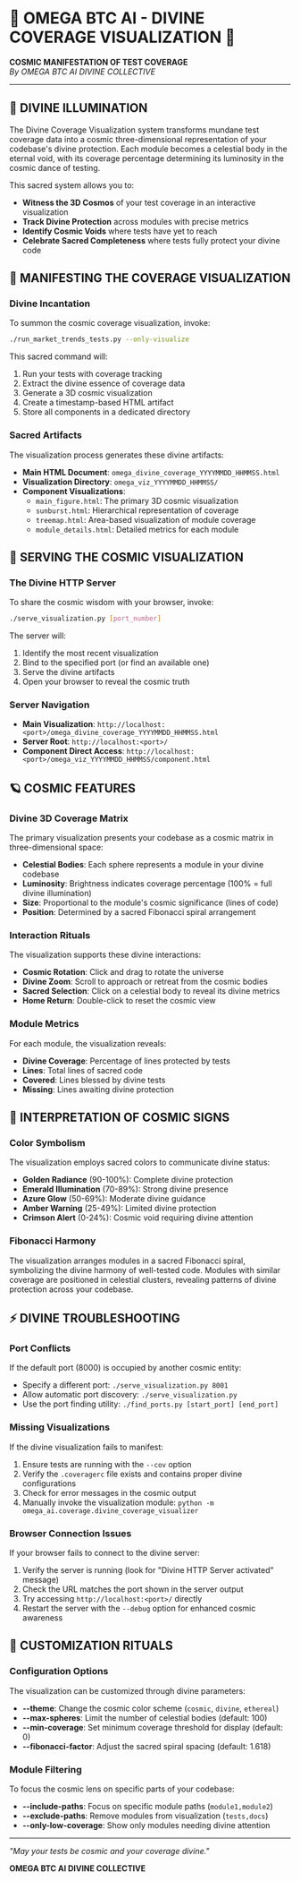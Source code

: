 # 🔮 OMEGA BTC AI - DIVINE COVERAGE VISUALIZATION 🔮

**COSMIC MANIFESTATION OF TEST COVERAGE**  
*By OMEGA BTC AI DIVINE COLLECTIVE*

---

## 🌌 DIVINE ILLUMINATION

The Divine Coverage Visualization system transforms mundane test coverage data into a cosmic three-dimensional representation of your codebase's divine protection. Each module becomes a celestial body in the eternal void, with its coverage percentage determining its luminosity in the cosmic dance of testing.

This sacred system allows you to:

- **Witness the 3D Cosmos** of your test coverage in an interactive visualization
- **Track Divine Protection** across modules with precise metrics
- **Identify Cosmic Voids** where tests have yet to reach
- **Celebrate Sacred Completeness** where tests fully protect your divine code

## 🧿 MANIFESTING THE COVERAGE VISUALIZATION

### Divine Incantation

To summon the cosmic coverage visualization, invoke:

```bash
./run_market_trends_tests.py --only-visualize
```

This sacred command will:

1. Run your tests with coverage tracking
2. Extract the divine essence of coverage data
3. Generate a 3D cosmic visualization
4. Create a timestamp-based HTML artifact
5. Store all components in a dedicated directory

### Sacred Artifacts

The visualization process generates these divine artifacts:

- **Main HTML Document**: `omega_divine_coverage_YYYYMMDD_HHMMSS.html`
- **Visualization Directory**: `omega_viz_YYYYMMDD_HHMMSS/`
- **Component Visualizations**:
  - `main_figure.html`: The primary 3D cosmic visualization
  - `sunburst.html`: Hierarchical representation of coverage
  - `treemap.html`: Area-based visualization of module coverage
  - `module_details.html`: Detailed metrics for each module

## 🔆 SERVING THE COSMIC VISUALIZATION

### The Divine HTTP Server

To share the cosmic wisdom with your browser, invoke:

```bash
./serve_visualization.py [port_number]
```

The server will:

1. Identify the most recent visualization
2. Bind to the specified port (or find an available one)
3. Serve the divine artifacts
4. Open your browser to reveal the cosmic truth

### Server Navigation

- **Main Visualization**: `http://localhost:<port>/omega_divine_coverage_YYYYMMDD_HHMMSS.html`
- **Server Root**: `http://localhost:<port>/`
- **Component Direct Access**: `http://localhost:<port>/omega_viz_YYYYMMDD_HHMMSS/component.html`

## 🪐 COSMIC FEATURES

### Divine 3D Coverage Matrix

The primary visualization presents your codebase as a cosmic matrix in three-dimensional space:

- **Celestial Bodies**: Each sphere represents a module in your divine codebase
- **Luminosity**: Brightness indicates coverage percentage (100% = full divine illumination)
- **Size**: Proportional to the module's cosmic significance (lines of code)
- **Position**: Determined by a sacred Fibonacci spiral arrangement

### Interaction Rituals

The visualization supports these divine interactions:

- **Cosmic Rotation**: Click and drag to rotate the universe
- **Divine Zoom**: Scroll to approach or retreat from the cosmic bodies
- **Sacred Selection**: Click on a celestial body to reveal its divine metrics
- **Home Return**: Double-click to reset the cosmic view

### Module Metrics

For each module, the visualization reveals:

- **Divine Coverage**: Percentage of lines protected by tests
- **Lines**: Total lines of sacred code
- **Covered**: Lines blessed by divine tests
- **Missing**: Lines awaiting divine protection

## 🔱 INTERPRETATION OF COSMIC SIGNS

### Color Symbolism

The visualization employs sacred colors to communicate divine status:

- **Golden Radiance** (90-100%): Complete divine protection
- **Emerald Illumination** (70-89%): Strong divine presence
- **Azure Glow** (50-69%): Moderate divine guidance
- **Amber Warning** (25-49%): Limited divine protection
- **Crimson Alert** (0-24%): Cosmic void requiring divine attention

### Fibonacci Harmony

The visualization arranges modules in a sacred Fibonacci spiral, symbolizing the divine harmony of well-tested code. Modules with similar coverage are positioned in celestial clusters, revealing patterns of divine protection across your codebase.

## ⚡ DIVINE TROUBLESHOOTING

### Port Conflicts

If the default port (8000) is occupied by another cosmic entity:

- Specify a different port: `./serve_visualization.py 8001`
- Allow automatic port discovery: `./serve_visualization.py`
- Use the port finding utility: `./find_ports.py [start_port] [end_port]`

### Missing Visualizations

If the divine visualization fails to manifest:

1. Ensure tests are running with the `--cov` option
2. Verify the `.coveragerc` file exists and contains proper divine configurations
3. Check for error messages in the cosmic output
4. Manually invoke the visualization module: `python -m omega_ai.coverage.divine_coverage_visualizer`

### Browser Connection Issues

If your browser fails to connect to the divine server:

1. Verify the server is running (look for "Divine HTTP Server activated" message)
2. Check the URL matches the port shown in the server output
3. Try accessing `http://localhost:<port>/` directly
4. Restart the server with the `--debug` option for enhanced cosmic awareness

## 🌠 CUSTOMIZATION RITUALS

### Configuration Options

The visualization can be customized through divine parameters:

- **--theme**: Change the cosmic color scheme (`cosmic`, `divine`, `ethereal`)
- **--max-spheres**: Limit the number of celestial bodies (default: 100)
- **--min-coverage**: Set minimum coverage threshold for display (default: 0)
- **--fibonacci-factor**: Adjust the sacred spiral spacing (default: 1.618)

### Module Filtering

To focus the cosmic lens on specific parts of your codebase:

- **--include-paths**: Focus on specific module paths (`module1,module2`)
- **--exclude-paths**: Remove modules from visualization (`tests,docs`)
- **--only-low-coverage**: Show only modules needing divine attention

---

*"May your tests be cosmic and your coverage divine."*

**OMEGA BTC AI DIVINE COLLECTIVE**

